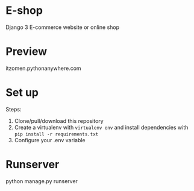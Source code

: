 # E-shop
Django 3 E-commerce website or online shop

# Preview
itzomen.pythonanywhere.com

# Set up
Steps:

1. Clone/pull/download this repository
2. Create a virtualenv with `virtualenv env` and install dependencies with `pip install -r requirements.txt`
3. Configure your .env variable

# Runserver
python manage.py runserver

